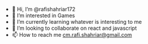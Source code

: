 - 👋 Hi, I’m @rafishahriar172
- 👀 I’m interested in Games
- 🌱 I’m currently learning whatever is interesting to me
- 💞️ I’m looking to collaborate on react and javascript
- 📫 How to reach me cm.rafi.shahriar@gmail.com

<!---
rafishahriar172/rafishahriar172 is a ✨ special ✨ repository because its `README.md` (this file) appears on your GitHub profile.
You can click the Preview link to take a look at your changes.
--->
